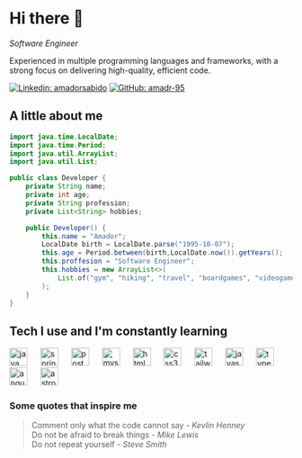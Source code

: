 # Hi there 👋 
<p><em>Software Engineer</em></p>

Experienced in multiple programming languages and
frameworks, with a strong focus on delivering high-quality, efficient code.

[![Linkedin: amadorsabido](https://img.shields.io/badge/-LinkedIn-blue?style=flat&logo=Linkedin&logoColor=white&link=https://www.linkedin.com/in/amadorsabido/)](https://www.linkedin.com/in/amadorsabido/)
[![GitHub: amadr-95](https://img.shields.io/github/followers/amadr-95?label=follow&style=social)](https://github.com/amadr-95)

## A little about me

```java
import java.time.LocalDate;
import java.time.Period;
import java.util.ArrayList;
import java.util.List;

public class Developer {
    private String name;
    private int age;
    private String profession;
    private List<String> hobbies;

    public Developer() {
        this.name = "Amador";
        LocalDate birth = LocalDate.parse("1995-10-07");
        this.age = Period.between(birth,LocalDate.now()).getYears();
        this.proffesion = "Software Engineer";
        this.hobbies = new ArrayList<>(
            List.of("gym", "hiking", "travel", "boardgames", "videogames", "anime", "coding")
        );
    }
}
```
## Tech I use and I'm constantly learning 
<div align="left">
  <img src="https://cdn.jsdelivr.net/gh/devicons/devicon/icons/java/java-original.svg" height="32" alt="java logo"  />
  <img width="15" />
  <img src="https://cdn.jsdelivr.net/gh/devicons/devicon/icons/spring/spring-original.svg" height="32" alt="spring logo"  />
  <img width="15" />
  <img src="https://cdn.jsdelivr.net/gh/devicons/devicon/icons/postgresql/postgresql-original.svg" height="32" alt="postgresql logo"  />
  <img width="15" />
  <img src="https://cdn.jsdelivr.net/gh/devicons/devicon/icons/mysql/mysql-original.svg" height="32" alt="mysql logo"  />
  <img width="15" />
  <img src="https://cdn.jsdelivr.net/gh/devicons/devicon/icons/html5/html5-original.svg" height="32" alt="html5 logo"  />
  <img width="15" />
  <img src="https://cdn.jsdelivr.net/gh/devicons/devicon/icons/css3/css3-original.svg" height="32" alt="css3 logo"  />
  <img width="15" />
  <img src="https://skillicons.dev/icons?i=tailwind" height="32" alt="tailwindcss logo"  />
  <img width="15" />
  <img src="https://skillicons.dev/icons?i=js" height="32" alt="javascript logo"  />
  <img width="15" />
  <img src="https://skillicons.dev/icons?i=ts" height="32" alt="typescript logo"  />
  <img width="15" />
  <img src="https://cdn.jsdelivr.net/gh/devicons/devicon/icons/angularjs/angularjs-original.svg" height="32" alt="angularjs logo"  />
  <img width="15" />
  <img src="https://cdn.simpleicons.org/astro/FF5D01" height="32" alt="astro logo"  />
</div>

<!--
- Code

    ![Java](https://img.shields.io/badge/Java-%23ED8B00.svg?style=flat&logo=java&logoColor=white)
    ![CSS3](https://img.shields.io/badge/CSS-%231572B6.svg?style=flat&logo=css3&logoColor=white) 
    ![HTML5](https://img.shields.io/badge/HTML-%23E34F26.svg?style=flat&logo=html5&logoColor=white)
    ![JS](https://img.shields.io/badge/JavaScript-%23323330.svg?style=flat&logo=javascript&logoColor=%23F7DF1E)
    ![TS](https://img.shields.io/badge/TypeScript-%23007ACC.svg?style=flat&logo=typescript&logoColor=white)
    ![Python](https://img.shields.io/badge/Python-3670A0?style=flat&logo=python&logoColor=ffdd54)

- Frameworks
  
    ![Spring](https://img.shields.io/badge/Spring-%236DB33F.svg?style=flat&logo=spring&logoColor=white)
    ![React](https://img.shields.io/badge/React-61DAFB.svg?style=flat&logo=React&logoColor=black)
    ![Node.js](https://img.shields.io/badge/Node.js-6DA55F?style=flat&logo=node.js&logoColor=white)
    ![Angular](https://img.shields.io/badge/Angular-%23DD0031.svg?style=flat&logo=angular&logoColor=white)

- Databases

    ![MariaDB](https://img.shields.io/badge/MariaDB-003545?style=flat&logo=mariadb&logoColor=white) 
    ![MySQL](https://img.shields.io/badge/MySQL-%23ED8B00?style=flat&logo=mysql&logoColor=white)
    ![PostgreSQL](https://img.shields.io/badge/PostgreSQL-%23316192.svg?style=flat&logo=postgresql&logoColor=white)
    ![MongoDB](https://img.shields.io/badge/MongoDB-%234ea94b.svg?style=flat&logo=mongodb&logoColor=white)
  

<!--![Stats](https://github-readme-stats.vercel.app/api/top-langs/?username=amadr-95&theme=ayu-mirage&hide_border=true&include_all_commits=true&count_private=true&layout=compact)
-->

### Some quotes that inspire me
> Comment only what the code cannot say - _Kevlin Henney_  
Do not be afraid to break things -  _Mike Lewis_  
Do not repeat yourself -  _Steve Smith_
